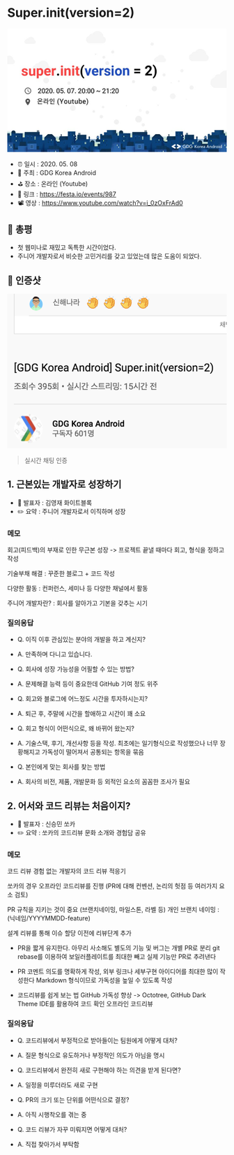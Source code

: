 # Super.init(version=2)

![Super.init(version=2)](image.png)

- ⏰ 일시 : 2020. 05. 08
- 💁 주최 : GDG Korea Android
- ⛳ 장소 : 온라인 (Youtube)
- 🔗 링크 : https://festa.io/events/987
- 📽️ 영상 : https://www.youtube.com/watch?v=i_0zOxFrAd0

## 👏 총평

- 첫 웹미나로 재밌고 독특한 시간이었다.
- 주니어 개발자로서 비슷한 고민거리를 갖고 있었는데 많은 도움이 되었다.

## 📸 인증샷

![인증샷](self.png)
> 실시간 채팅 인증

## 1. 근본있는 개발자로 성장하기

- 🎤 발표자 : 김영재 화이트블록
- ✏️ 요약 : 주니어 개발자로서 이직하며 성장 


### 메모

회고(피드백)의 부재로 인한 무근본 성장
-> 프로젝트 끝낼 때마다 회고, 형식을 정하고 작성

기술부채 해결 : 꾸준한 블로그 + 코드 작성

다양한 활동 : 컨퍼런스, 세미나 등 다양한 채널에서 활동

주니어 개발자란? : 회사를 알아가고 기본을 갖추는 시기

### 질의응답

- Q. 이직 이후 관심있는 분야의 개발을 하고 계신지?
- A. 만족하며 다니고 있습니다.

- Q. 회사에 성장 가능성을 어필할 수 있는 방법?
- A. 문제해결 능력 등이 중요한데 GitHub 기여 정도 위주

- Q. 회고와 블로그에 어느정도 시간을 투자하시는지?
- A. 퇴근 후, 주말에 시간을 할애하고 시간이 꽤 소요

- Q. 회고 형식이 어떤식으로, 왜 바뀌어 왔는지?
- A. 기술스택, 후기, 개선사항 등을 작성. 최초에는 일기형식으로 작성했으나 너무 장황해지고 가독성이 떨어져서 공통되는 항목을 묶음

- Q. 본인에게 맞는 회사를 찾는 방법
- A. 회사의 비전, 제품, 개발문화 등 외적인 요소의 꼼꼼한 조사가 필요


## 2. 어서와 코드 리뷰는 처음이지?

- 🎤 발표자 : 신승민 쏘카
- ✏️ 요약 : 쏘카의 코드리뷰 문화 소개와 경험담 공유


### 메모

코드 리뷰 경험 없는 개발자의 코드 리뷰 적응기

쏘카의 경우 오프라인 코드리뷰를 진행
(PR에 대해 컨벤션, 논리의 헛점 등 여러가지 요소 검토)

PR 규칙을 지키는 것이 중요 (브랜치네이밍, 마일스톤, 라벨 등)
개인 브랜치 네이밍 : (닉네임/YYYYMMDD-feature)

설계 리뷰를 통해 이슈 할당 이전에 리뷰단계 추가

- PR을 짧게 유지한다.
아무리 사소해도 별도의 기능 및 버그는 개별 PR로 분리
git rebase를 이용하여 보일러플레이트를 최대한 빼고 실제 기능만 PR로 추려낸다
  
- PR 코멘트
의도를 명확하게 작성, 외부 링크나 세부구현 아이디어를 최대한 많이 작성한다
Markdown 형식이므로 가독성을 높일 수 있도록 작성

- 코드리뷰를 쉽게 보는 법
GitHub 가독성 향상 -> Octotree, GitHub Dark Theme
IDE를 활용하여 코드 확인
오프라인 코드리뷰

### 질의응답

- Q. 코드리뷰에서 부정적으로 받아들이는 팀원에게 어떻게 대처?
- A. 질문 형식으로 유도하거나 부정적인 의도가 아님을 명시

- Q. 코드리뷰에서 완전히 새로 구현해야 하는 의견을 받게 된다면?
- A. 일정을 미루더라도 새로 구현

- Q. PR의 크기 또는 단위를 어떤식으로 결정?
- A. 아직 시행착오를 겪는 중

- Q. 코드 리뷰가 자꾸 미뤄지면 어떻게 대처?
- A. 직접 찾아가서 부탁함
